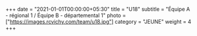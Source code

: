 +++
date = "2021-01-01T00:00:00+05:30"
title = "U18"
subtitle = "Équipe A - régional 1 / Équipe B - départemental 1"
photo = ["https://images.rcvichy.com/team/u18.jpg"]
category = "JEUNE"
weight = 4
+++ 

